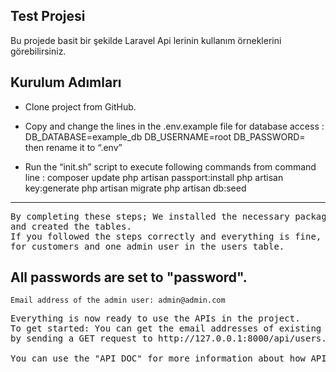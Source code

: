 ## Test Projesi

Bu projede basit bir şekilde Laravel Api lerinin kullanım örneklerini görebilirsiniz.

## Kurulum Adımları

- Clone project from GitHub.

- Copy and change the lines in the .env.example file for database access :
    DB_DATABASE=example_db
    DB_USERNAME=root
    DB_PASSWORD=
then rename it to “.env”

- Run the “init.sh” script to execute following commands from command line : 
    composer update
    php artisan passport:install
    php artisan key:generate
    php artisan migrate
    php artisan db:seed

<hr>
<pre>
By completing these steps; We installed the necessary packages, made the necessary settings for the database connection,
and created the tables.
If you followed the steps correctly and everything is fine, there should be 3 records created using "factory"
for customers and one admin user in the users table. 
</pre>

## All passwords are set to "password".
 	Email address of the admin user: admin@admin.com

<pre>
Everything is now ready to use the APIs in the project.
To get started: You can get the email addresses of existing users 
by sending a GET request to http://127.0.0.1:8000/api/users.

You can use the "API DOC" for more information about how APIs can be used.
</pre>

